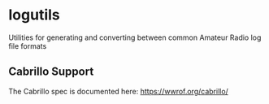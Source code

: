 # logutils
Utilities for generating and converting between common Amateur Radio log file formats

## Cabrillo Support
The Cabrillo spec is documented here: https://wwrof.org/cabrillo/
